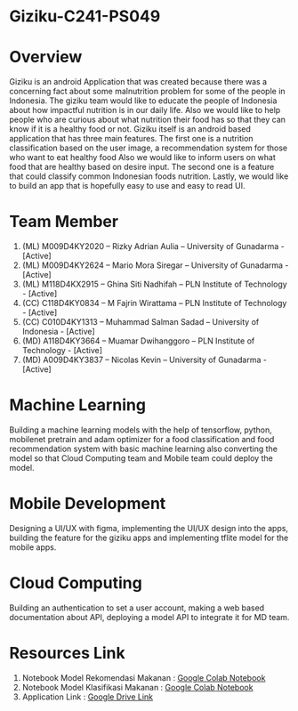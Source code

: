 # Giziku-C241-PS049

# Overview
Giziku is an android Application that was created because there was a concerning fact about some malnutrition problem for some of the people in Indonesia. The giziku team would like to educate the people of Indonesia about how impactful nutrition is in our daily life. Also we would like to help people who are curious about what nutrition their food has so that they can know if it is a healthy food or not. Giziku itself is an android based application that has three main features. The first one is a nutrition classification based on the user image, a recommendation system  for those who want to eat healthy food Also we would like to inform users on what food that are healthy based on desire input. The second one is a feature that could classify common Indonesian foods nutrition.  Lastly,  we would like to build an app that is hopefully easy to use and easy to read UI.

# Team Member
1. (ML) M009D4KY2020 – Rizky Adrian Aulia – University of Gunadarma - [Active]
2. (ML) M009D4KY2624 – Mario Mora Siregar – University of Gunadarma - [Active]
3. (ML) M118D4KX2915 – Ghina Siti Nadhifah – PLN Institute of Technology - [Active]
3. (CC) C118D4KY0834 – M Fajrin Wirattama –  PLN Institute of Technology - [Active]
4. (CC) C010D4KY1313 – Muhammad Salman Sadad – University of Indonesia - [Active]
5. (MD) A118D4KY3664 – Muamar Dwihanggoro –  PLN Institute of Technology - [Active]
6. (MD) A009D4KY3837 – Nicolas Kevin – University of Gunadarma - [Active]

# Machine Learning
Building a machine learning models with the help of tensorflow, python, mobilenet pretrain and adam optimizer for a food classification  and food recommendation system with basic machine learning also converting the model so that Cloud Computing team and Mobile team could deploy the model.

# Mobile Development
Designing a UI/UX with figma, implementing the UI/UX design into the apps, building the feature for the giziku apps and implementing tflite model for the mobile apps.

# Cloud Computing
Building an authentication to set a  user account, making a web based documentation about API, deploying a model API to integrate it for MD team.

# Resources Link
1. Notebook Model Rekomendasi Makanan : [Google Colab Notebook](https://colab.research.google.com/drive/1wtE-i0X3ge73lm9YcNxMHBDg69LNWXj2?usp=sharing)
2. Notebook Model Klasifikasi Makanan : [Google Colab Notebook](https://colab.research.google.com/drive/1ke1GZwW2zXZurbUdLks-ZA_D6MCeMPTJ?usp=sharing)
3. Application Link : [Google Drive Link](https://drive.google.com/file/d/1IrL3HwdGCBDIWKC6mrCx-3Xf4kUcZtZm/view?usp=sharing)
